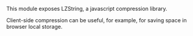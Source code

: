 This module exposes LZString, a javascript compression library.

Client-side compression can be useful, for example, for saving space in browser local storage.
